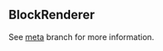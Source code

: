 BlockRenderer
---

See [meta](https://github.com/AterAnimavis/BlockRenderer/tree/meta) branch for more information.